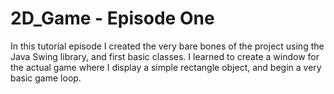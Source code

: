# 2D_Game - Episode One

In this tutorial episode I created the very bare bones of the project using the Java Swing library, and first basic classes. I learned to create a window for the actual game where I display a simple rectangle object, and begin a very basic game loop. 

